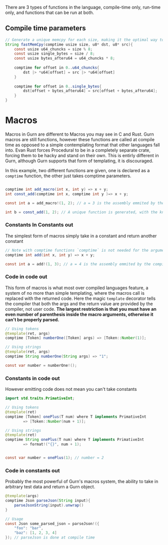 There are 3 types of functions in the language, compile-time only, run-time only, and functions that can be run at both. 

## Compile time parameters
```java
// Generate a unique memcpy for each size, making it the optimal way to copy data. (For relativly small values)
String fastMemCpy(comptime usize size, u8* dst, u8* src){
	const usize u64_chuncks = size % 8;
	const usize single_bytes = size / 8;
	const usize bytes_afteru64 = u64_chuncks * 8;
	
	comptime for offset in 0..u64_chuncks{
		dst |> *u64[offset] = src |> *u64[offset]
	}
	
	comptime for offset in 0..single_bytes{
		dst[offset + bytes_afteru64] = src[offset + bytes_afteru64];
	}
}
```

# Macros

Macros in Gurn are different to Macros you may see in C and Rust. Gurn macros are still functions, however these functions are called at compile time as opposed to a simple contemplating format that other languages fall into. Evan Rust forces Procedural to be in a completely separate crate, forcing them to be hacky and stand on their own. This is entirly different in Gurn, although Gurn supports that form of templating, it is discouraged. 

In this example, two different functions are given, one is declared as a `comptime` function, the other just takes comptime parameters. 
```java

comptime int add_macro(int x, int y) => x + y;
int const_add(comptime int x, comptime int y )=> x + y;

const int a = add_macro!(1, 2); // a = 3 is the assembly emmited by the compiler

int b = const_add(1, 2); // A unique function is generated, with the known constants of x = 1 and y = 2 and will return the sum of theses two. After optimization we are calling a function that simply returns "3" (unless inlined)
```

### Constants In Constants out

The simplest form of macros simply take in a constant and return another constant
```java
// Note with comptime functions `comptime` is not needed for the arguments
comptime int add(int x, int y) => x + y;

const int a = add!(1, 3); // a = 4 is the assembly emmited by the compiler
```

### Code in code out
This form of macros is what most over compiled languages feature, a system of no more than simple templating, where the macros call is replaced with the returned code. Here the magic `template` decorator tells the compiler that both the args and the return value are provided by the compiler, not user code. 
**The largest restriction is that you must have an even number of parenthesis inside the macro arguments,  otherwise it can't be properly parsed.**

```java
// Using tokens
@template(ret, args)
comptime [Token] numberOne([Token] args) => [Token::Number(1)];

// Using strings
@template(ret, args)
comptime String numberOne(String args) => "1";

const var number = numberOne!();
```

### Constants in code out
However emitting code does not mean you can't take constants 
```java
import std.traits.PrimativeInt;

// Using tokens
@template(ret)
comptime [Token] onePlus(T num) where T implements PrimativeInt
		=> [Token::Number(num + 1)];

// Using strings
@template(ret)
comptime String onePlus(T num) where T implements PrimativeInt
		=> format!("{}", num + 1);


const var number = onePlus(1); // number = 2
```
### Code in constants out
Probably the most powerful of Gurn's macros system, the ability to take in arbitrary test data and return a Gurn object. 
```java
@template(args)
comptime Json parseJson(String input){
	parseJsonString(input).unwrap()
}

// Usage
const Json some_parsed_json = parseJson!({
	"foo": "bar",
	"baz": [1, 2, 3, 4]
}); // parseJson is done at compile time
```